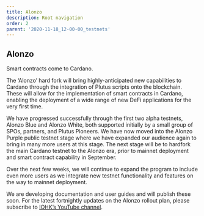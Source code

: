 ```yaml
---
title: Alonzo
description: Root navigation
order: 2
parent: '2020-11-18_12-00-00_testnets'
---
```


## Alonzo

Smart contracts come to Cardano.

The ‘Alonzo’ hard fork will bring highly-anticipated new capabilities to Cardano through the integration of Plutus scripts onto the blockchain. These will allow for the implementation of smart contracts in Cardano, enabling the deployment of a wide range of new DeFi applications for the very first time.

We have progressed successfully through the first two alpha testnets, Alonzo Blue and Alonzo White, both supported initially by a small group of SPOs, partners, and Plutus Pioneers. We have now moved into the Alonzo Purple public testnet stage where we have expanded our audience again to bring in many more users at this stage. The next stage will be to hardfork the main Cardano testnet to the Alonzo era, prior to mainnet deployment and smart contract capability in September.

Over the next few weeks, we will continue to expand the program to include even more users as we integrate new testnet functionality and features on the way to mainnet deployment.

We are developing documentation and user guides and will publish these soon. For the latest fortnightly updates on the Alonzo rollout plan, please subscribe to [IOHK’s YouTube channel](https://www.youtube.com/channel/UCBJ0p9aCW-W82TwNM-z3V2w).
